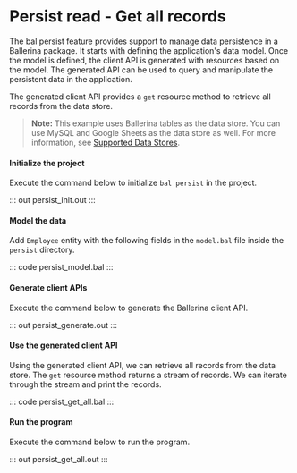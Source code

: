 # Persist read - Get all records

The bal persist feature provides support to manage data persistence in a Ballerina package. It starts with defining the application's data model. Once the model is defined, the client API is generated with resources based on the model. The generated API can be used to query and manipulate the persistent data in the application.

The generated client API provides a `get` resource method to retrieve all records from the data store.

> **Note:** This example uses Ballerina tables as the data store. You can use MySQL and Google Sheets as the data store as well. For more information, see [Supported Data Stores](/learn/supported-data-stores/).

#### Initialize the project
Execute the command below to initialize `bal persist` in the project.

::: out persist_init.out :::

#### Model the data

Add `Employee` entity with the following fields in the `model.bal` file inside the `persist` directory.

::: code persist_model.bal :::

#### Generate client APIs
Execute the command below to generate the Ballerina client API.

::: out persist_generate.out :::

#### Use the generated client API

Using the generated client API, we can retrieve all records from the data store. The `get` resource method returns a stream of records. We can iterate through the stream and print the records.

::: code persist_get_all.bal :::

#### Run the program

Execute the command below to run the program.

::: out persist_get_all.out :::
